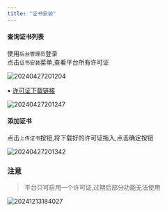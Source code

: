 ```yaml
---
title: "证书安装"
---
```


#### 查询证书列表

使用`后台管理员`登录 <br/>
点击`证书安装`菜单,查看平台所有许可证

![20240427201204](https://img.isxcode.com/picgo/20240427201204.png)

▪ [许可证下载链接](https://isxcode.oss-cn-shanghai.aliyuncs.com/zhiqingyun/license.lic)

![20240427201247](https://img.isxcode.com/picgo/20240427201247.png)

#### 添加证书

点击`上传证书`按钮,将下载好的许可证拖入,点击确定按钮

![20240427201342](https://img.isxcode.com/picgo/20240427201342.png)

### 注意

> 平台只可启用一个许可证,过期后部分功能无法使用

![20241213184027](https://img.isxcode.com/picgo/20241213184027.png)
